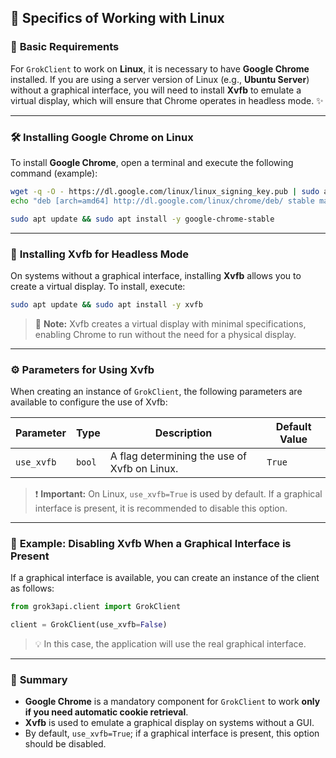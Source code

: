 ## 🐧 **Specifics of Working with Linux**

### 🌟 **Basic Requirements**

For `GrokClient` to work on **Linux**, it is necessary to have **Google Chrome** installed. If you are using a server version of Linux (e.g., **Ubuntu Server**) without a graphical interface, you will need to install **Xvfb** to emulate a virtual display, which will ensure that Chrome operates in headless mode. ✨

---

### 🛠️ **Installing Google Chrome on Linux**

To install **Google Chrome**, open a terminal and execute the following command (example):

```bash
wget -q -O - https://dl.google.com/linux/linux_signing_key.pub | sudo apt-key add -
echo "deb [arch=amd64] http://dl.google.com/linux/chrome/deb/ stable main" | sudo tee /etc/apt/sources.list.d/google-chrome.list
```

```bash
sudo apt update && sudo apt install -y google-chrome-stable
```

---

### 🎥 **Installing Xvfb for Headless Mode**

On systems without a graphical interface, installing **Xvfb** allows you to create a virtual display. To install, execute:

```bash
sudo apt update && sudo apt install -y xvfb
```

> 🌟 **Note:** Xvfb creates a virtual display with minimal specifications, enabling Chrome to run without the need for a physical display.

---

### ⚙️ **Parameters for Using Xvfb**

When creating an instance of `GrokClient`, the following parameters are available to configure the use of Xvfb:

| Parameter         | Type   | Description                                                                                                  | Default Value |
|-------------------|--------|--------------------------------------------------------------------------------------------------------------|---------------|
| `use_xvfb`        | `bool` | A flag determining the use of Xvfb on Linux.                                                                 | `True`        |

> ❗ **Important:** On Linux, `use_xvfb=True` is used by default. If a graphical interface is present, it is recommended to disable this option.

---

### 🌟 **Example: Disabling Xvfb When a Graphical Interface is Present**

If a graphical interface is available, you can create an instance of the client as follows:

```python
from grok3api.client import GrokClient

client = GrokClient(use_xvfb=False)
```

> 💡 In this case, the application will use the real graphical interface.

---

### 📌 **Summary**

- **Google Chrome** is a mandatory component for `GrokClient` to work **only if you need automatic cookie retrieval**.
- **Xvfb** is used to emulate a graphical display on systems without a GUI.
- By default, `use_xvfb=True`; if a graphical interface is present, this option should be disabled.

